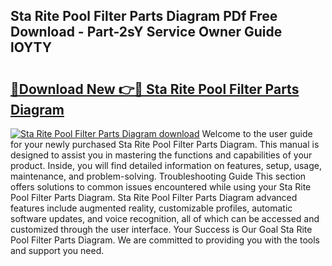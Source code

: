 ## Sta Rite Pool Filter Parts Diagram PDf Free Download - Part-2sY Service Owner Guide lOYTY

# <h2><a href="http://dftepx2.blite.top/?on=Sta+Rite+Pool+Filter+Parts+Diagram">🔗Download New 👉🔴 Sta Rite Pool Filter Parts Diagram</a></h2>

[![Sta Rite Pool Filter Parts Diagram download](https://i.imgur.com/lujVjoI.png)](http://dftepx2.blite.top/?on=Sta+Rite+Pool+Filter+Parts+Diagram)
Welcome to the user guide for your newly purchased Sta Rite Pool Filter Parts Diagram. This manual is designed to assist you in mastering the functions and capabilities of your product. Inside, you will find detailed information on features, setup, usage, maintenance, and problem-solving. Troubleshooting Guide This section offers solutions to common issues encountered while using your Sta Rite Pool Filter Parts Diagram. Sta Rite Pool Filter Parts Diagram advanced features include augmented reality, customizable profiles, automatic software updates, and voice recognition, all of which can be accessed and customized through the user interface. Your Success is Our Goal Sta Rite Pool Filter Parts Diagram. We are committed to providing you with the tools and support you need.
